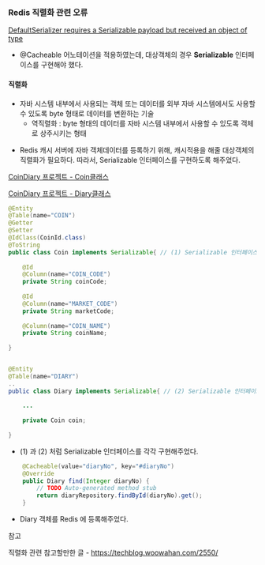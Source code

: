 ### Redis 직렬화 관련 오류

[DefaultSerializer requires a Serializable payload but received an object of type](https://minholee93.tistory.com/entry/ERROR-DefaultSerializer-requires-a-Serializable-payload-but-received-an-object-of-type)

- @Cacheable 어노테이션을 적용하였는데, 대상객체의 경우  **Serializable** 인터페이스를 구현해야 했다.

#### 직렬화

- 자바 시스템 내부에서 사용되는 객체 또는 데이터를 외부 자바 시스템에서도 사용할 수 있도록 byte 형태로 데이터를 변환하는 기술
  - 역직렬화 : byte 형태의 데이터를 자바 시스템 내부에서 사용할 수 있도록 객체로 상주시키는 형태

* Redis 캐시 서버에 자바 객체데이터를 등록하기 위해, 캐시적용을 해줄 대상객체의 직렬화가 필요하다. 따라서, Serializable 인터페이스를 구현하도록 해주었다.

[CoinDiary 프로젝트 - Coin클래스](https://github.com/sonminhye/CoinDiary/blob/main/src/main/java/com/coin/diary/entity/Coin.java)

[CoinDiary 프로젝트 - Diary클래스](https://github.com/sonminhye/CoinDiary/blob/main/src/main/java/com/coin/diary/entity/Diary.java)

```java
@Entity
@Table(name="COIN")
@Getter
@Setter
@IdClass(CoinId.class)
@ToString
public class Coin implements Serializable{ // (1) Serializable 인터페이스 구현
	
	@Id
	@Column(name="COIN_CODE")
	private String coinCode;
	
	@Id
	@Column(name="MARKET_CODE")
	private String marketCode;
	
	@Column(name="COIN_NAME")
	private String coinName;
	
}


@Entity
@Table(name="DIARY")
..
public class Diary implements Serializable{ // (2) Serializable 인터페이스 구현
	
	...
    
	private Coin coin;
	
}
```

* (1) 과 (2) 처럼 Serializable 인터페이스를 각각 구현해주었다.

```java
	@Cacheable(value="diaryNo", key="#diaryNo")
	@Override
	public Diary find(Integer diaryNo) {
		// TODO Auto-generated method stub
		return diaryRepository.findById(diaryNo).get();
	}
```

* Diary 객체를 Redis 에 등록해주었다.



참고

직렬화 관련 참고할만한 글 - https://techblog.woowahan.com/2550/